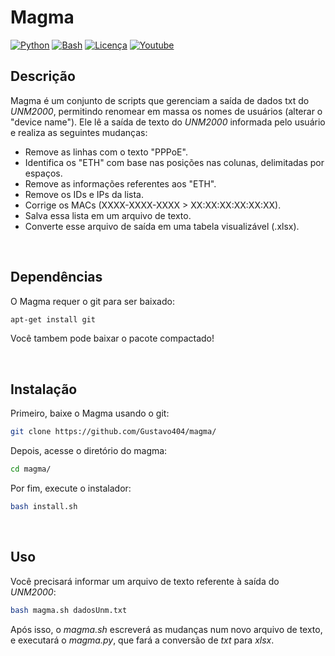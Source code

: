# Magma

[![Python](https://img.shields.io/badge/Python-yellow)](https://pt.wikipedia.org/wiki/C_(linguagem_de_programa%C3%A7%C3%A3o)) [![Bash](https://img.shields.io/badge/Bash-blue)](url) [![Licença](https://img.shields.io/badge/Licen%C3%A7a-GPL%202.0-yellow)](https://github.com/gustavo404/wildlist/blob/main/LICENSE) [![Youtube](https://img.shields.io/badge/Youtube-Gustavo404-red.svg)](https://youtube.com/gustavo404)

## Descrição

Magma é um conjunto de scripts que gerenciam a saída de dados txt do _UNM2000_, permitindo renomear em massa os nomes de usuários (alterar o "device name"). Ele lê a saída de texto do _UNM2000_ informada pelo usuário e realiza as seguintes mudanças:

- Remove as linhas com o texto "PPPoE".
- Identifica os "ETH" com base nas posições nas colunas, delimitadas por espaços.
- Remove as informações referentes aos "ETH".
- Remove os IDs e IPs da lista.
- Corrige os MACs (XXXX-XXXX-XXXX > XX:XX:XX:XX:XX:XX).
- Salva essa lista em um arquivo de texto.
- Converte esse arquivo de saída em uma tabela visualizável (.xlsx).

<br>

## Dependências

O Magma requer o git para ser baixado:

```bash
apt-get install git
```

Você tambem pode baixar o pacote compactado!

<br>

## Instalação

Primeiro, baixe o Magma usando o git:

```bash
git clone https://github.com/Gustavo404/magma/
```

Depois, acesse o diretório do magma:

```bash
cd magma/
```

Por fim, execute o instalador:
```bash
bash install.sh
```

<br>

## Uso

Você precisará informar um arquivo de texto referente à saída do _UNM2000_:
```bash
bash magma.sh dadosUnm.txt
```
Após isso, o _magma.sh_ escreverá as mudanças num novo arquivo de texto, e executará o _magma.py_, que fará a conversão de _txt_ para _xlsx_.
